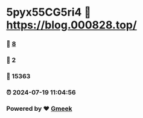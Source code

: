 # 5pyx55CG5ri4 :link: https://blog.000828.top/ 
### :page_facing_up: [8](https://blog.000828.top//tag.html) 
### :speech_balloon: 2 
### :hibiscus: 15363 
### :alarm_clock: 2024-07-19 11:04:56 
### Powered by :heart: [Gmeek](https://github.com/Meekdai/Gmeek)
